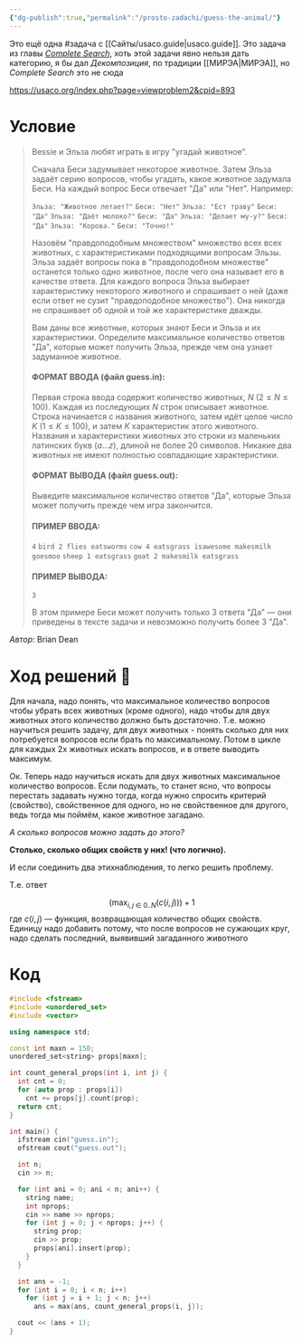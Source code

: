 ```yaml
---
{"dg-publish":true,"permalink":"/prosto-zadachi/guess-the-animal/"}
---
```


Это ещё одна #задача с [[Сайты/usaco.guide\|usaco.guide]].  Это задача из главы [*Complete Search*](https://usaco.guide/bronze/intro-complete), хоть этой задачи явно нельзя дать категорию, я бы дал *Декомпозиция*, по традиции [[МИРЭА\|МИРЭА]], но *Complete Search* это не сюда

https://usaco.org/index.php?page=viewproblem2&cpid=893

# Условие

> Bessie и Эльза любят играть в игру "угадай животное".
> 
> Сначала Беси задумывает некоторое животное. Затем Эльза задаёт серию вопросов, чтобы угадать, какое животное задумала Беси. На каждый вопрос Беси отвечает "Да" или "Нет". Например:
> 
> `Эльза: "Животное летает?"` 
> `Беси: "Нет"` 
> `Эльза: "Ест траву"` 
> `Беси: "Да"` 
> `Эльза: "Даёт молоко?"`
> `Беси: "Да"` 
> `Эльза: "Делает му-у?"`
> `Беси: "Да"` 
> `Эльза: "Корова."` 
> `Беси: "Точно!"`
> 
> Назовём "правдоподобным множеством" множество всех всех животных, с характеристиками подходящими вопросам Эльзы. Эльза задаёт вопросы пока в "правдоподобном множестве" останется только одно животное, после чего она называет его в качестве ответа. Для каждого вопроса Эльза выбирает характеристику некоторого животного и спрашивает о ней (даже если ответ не сузит "правдоподобное множество"). Она никогда не спрашивает об одной и той же характеристике дважды.
> 
> Вам даны все животные, которых знают Беси и Эльза и их характеристики. Определите максимальное количество ответов "Да", которые может получить Эльза, прежде чем она узнает задуманное животное.
> 
> #### ФОРМАТ ВВОДА (файл guess.in):
> 
> Первая строка ввода содержит количество животных, $N$ ($2\leq N \leq 100$). Каждая из последующих $N$ строк описывает животное. Строка начинается с названия животного, затем идёт целое число $K$ ($1\leq K \leq 100$), и затем $K$ характеристик этого животного. Названия и характеристики животных это строки из маленьких латинских букв $(a \ldots z)$, длиной не более 20 символов. Никакие два животных не имеют полностью совпадающие характеристики.
> 
> #### ФОРМАТ ВЫВОДА (файл guess.out):
> 
> Выведите максимальное количество ответов "Да", которые Эльза может получить прежде чем игра закончится.
> 
> #### ПРИМЕР ВВОДА:
> 
> `4`
> `bird 2 flies eatsworms`
> `cow 4 eatsgrass isawesome makesmilk goesmoo`
> `sheep 1 eatsgrass`
> `goat 2 makesmilk eatsgrass`
> 
> #### ПРИМЕР ВЫВОДА:
> 
> `3`
> 
> В этом примере Беси может получить только 3 ответа "Да" — они приведены в тексте задачи и невозможно получить более 3 "Да".

*Автор*: Brian Dean

# Ход решений 🧠

Для начала, надо понять, что максимальное количество вопросов чтобы убрать всех животных (кроме одного), надо чтобы для двух животных этого количество должно быть достаточно.  Т.е. можно научиться решить задачу, для двух животных - понять сколько для них потребуется вопросов если брать по максимальному.  Потом в цикле для каждых 2х животных искать вопросов, и в ответе выводить максимум.

Ок.  Теперь надо научиться искать для двух животных максимальное количество вопросов.  Если подумать, то станет ясно, что вопросы перестать задавать нужно тогда, когда нужно спросить критерий (свойство), свойственное для одного, но не свойственное для другого, ведь тогда мы поймём, какое животное загадано.  

*А сколько вопросов можно задать до этого?*

**Столько, сколько общих свойств у них! (что логично).**

И если соединить два этихнаблюдения, то легко решить проблему.

Т.е. ответ 

$$\left(\max_{i, j\ \in\ 0 .. N} ( c(i, j) )\right)+1$$ где $c(i, j)$ — функция, возвращающая количество общих свойств.  Единицу надо добавить потому, что после вопросов не сужающих круг, надо сделать последний, выявивший загаданного животного

# Код

```cpp
#include <fstream>
#include <unordered_set>
#include <vector>

using namespace std;

const int maxn = 150;
unordered_set<string> props[maxn];

int count_general_props(int i, int j) {
  int cnt = 0;
  for (auto prop : props[i])
    cnt += props[j].count(prop);
  return cnt;
}

int main() {
  ifstream cin("guess.in");
  ofstream cout("guess.out");

  int n;
  cin >> n;

  for (int ani = 0; ani < n; ani++) {
    string name;
    int nprops;
    cin >> name >> nprops;
    for (int j = 0; j < nprops; j++) {
      string prop;
      cin >> prop;
      props[ani].insert(prop);
    }
  }

  int ans = -1;
  for (int i = 0; i < n; i++)
    for (int j = i + 1; j < n; j++)
      ans = max(ans, count_general_props(i, j));

  cout << (ans + 1);
}
```

